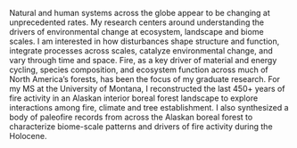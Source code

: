 Natural and human systems across the globe appear to be changing at unprecedented rates. My research centers around understanding the drivers of environmental change at ecosystem, landscape and biome scales. I am interested in how disturbances shape structure and function, integrate processes across scales, catalyze environmental change, and vary through time and space. Fire, as a key driver of material and energy cycling, species composition, and ecosystem function across much of North America’s forests, has been the focus of my graduate research. 
For my MS at the University of Montana, I reconstructed the last 450+ years of fire activity in an Alaskan interior boreal forest landscape to explore interactions among fire, climate and tree establishment. I also synthesized a body of paleofire records from across the Alaskan boreal forest to characterize biome-scale patterns and drivers of fire activity during the Holocene. 
